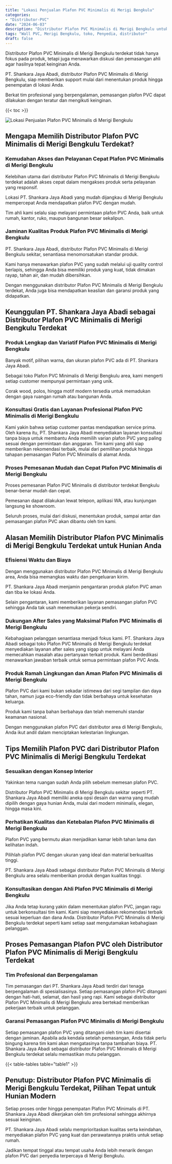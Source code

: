 ```yaml
---
title: "Lokasi Penjualan Plafon PVC Minimalis di Merigi Bengkulu"
categories: 
- "Distributor-PVC"
date: "2024-06-03"
description: "Distributor Plafon PVC Minimalis di Merigi Bengkulu untuk rumah, perkantoran, dan ritel. Produk berkualitas, variasi motif, pilihan warna modern, beserta jasa instalasi dikerjakan oleh tim ahli dan jaminan resmi!|Layanan penjualan Plafon PVC Minimalis di Merigi Bengkulu bagi kebutuhan rumah, perkantoran, atau ritel, beserta panel terbaik dan penempatan oleh tim berpengalaman dan jaminan resmi.|Pilihan Plafon PVC Minimalis di Merigi Bengkulu yang terbukti bagi rumah, kantor, serta ritel, dengan produk terbaik dan pemasangan oleh tim ahli serta garansi resmi.|Distribusi Plafon PVC Minimalis di Merigi Bengkulu untuk rumah, office, dan toko, dengan panel unggulan dan pemasangan dikerjakan oleh teknisi ahli, lengkap beserta garansi resmi.}"
tags: "Wall PVC, Merigi Bengkulu, toko, Penyedia, distributor"
draft: false
---
```


Distributor Plafon PVC Minimalis di Merigi Bengkulu terdekat tidak hanya fokus pada produk, tetapi juga menawarkan diskusi dan pemasangan ahli agar hasilnya tepat keinginan Anda.

PT. Shankara Jaya Abadi, distributor Plafon PVC Minimalis di Merigi Bengkulu, siap memberikan support mulai dari menentukan produk hingga penempatan di lokasi Anda.

Berkat tim profesional yang berpengalaman, pemasangan plafon PVC dapat dilakukan dengan teratur dan mengikuti keinginan.

{{< toc >}}

![Lokasi Penjualan Plafon PVC Minimalis di Merigi Bengkulu](/images/Distributor-PVC/Lokasi-Penjualan-Plafon-PVC-Minimalis-di-Merigi-Bengkulu.png)


## Mengapa Memilih Distributor Plafon PVC Minimalis di Merigi Bengkulu Terdekat?

### Kemudahan Akses dan Pelayanan Cepat Plafon PVC Minimalis di Merigi Bengkulu

Kelebihan utama dari distributor Plafon PVC Minimalis di Merigi Bengkulu terdekat adalah akses cepat dalam mengakses produk serta pelayanan yang responsif.

Lokasi PT. Shankara Jaya Abadi yang mudah dijangkau di Merigi Bengkulu mempercepat Anda mendapatkan plafon PVC dengan mudah.

Tim ahli kami selalu siap melayani permintaan plafon PVC Anda, baik untuk rumah, kantor, ruko, maupun bangunan besar sekalipun.

### Jaminan Kualitas Produk Plafon PVC Minimalis di Merigi Bengkulu

PT. Shankara Jaya Abadi, distributor Plafon PVC Minimalis di Merigi Bengkulu sekitar, senantiasa menomorsatukan standar produk.

Kami hanya menawarkan plafon PVC yang sudah melalui uji quality control berlapis, sehingga Anda bisa memiliki produk yang kuat, tidak dimakan rayap, tahan air, dan mudah dibersihkan.

Dengan menggunakan distributor Plafon PVC Minimalis di Merigi Bengkulu terdekat, Anda juga bisa mendapatkan keaslian dan garansi produk yang didapatkan.

## Keunggulan PT. Shankara Jaya Abadi sebagai Distributor Plafon PVC Minimalis di Merigi Bengkulu Terdekat

### Produk Lengkap dan Variatif Plafon PVC Minimalis di Merigi Bengkulu

Banyak motif, pilihan warna, dan ukuran plafon PVC ada di PT. Shankara Jaya Abadi.

Sebagai toko Plafon PVC Minimalis di Merigi Bengkulu area, kami mengerti setiap customer mempunyai permintaan yang unik.

Corak wood, polos, hingga motif modern tersedia untuk memadukan dengan gaya ruangan rumah atau bangunan Anda.

### Konsultasi Gratis dan Layanan Profesional Plafon PVC Minimalis di Merigi Bengkulu

Kami yakin bahwa setiap customer pantas mendapatkan service prima. Oleh karena itu, PT. Shankara Jaya Abadi menyediakan layanan konsultasi tanpa biaya untuk membantu Anda memilih varian plafon PVC yang paling sesuai dengan permintaan dan anggaran. Tim kami yang ahli siap memberikan rekomendasi terbaik, mulai dari pemilihan produk hingga tahapan pemasangan Plafon PVC Minimalis di alamat Anda.

### Proses Pemesanan Mudah dan Cepat Plafon PVC Minimalis di Merigi Bengkulu

Proses pemesanan Plafon PVC Minimalis di distributor terdekat Bengkulu benar-benar mudah dan cepat.

Pemesanan dapat dilakukan lewat telepon, aplikasi WA, atau kunjungan langsung ke showroom.

Seluruh proses, mulai dari diskusi, menentukan produk, sampai antar dan pemasangan plafon PVC akan dibantu oleh tim kami.

## Alasan Memilih Distributor Plafon PVC Minimalis di Merigi Bengkulu Terdekat untuk Hunian Anda

### Efisiensi Waktu dan Biaya

Dengan menggunakan distributor Plafon PVC Minimalis di Merigi Bengkulu area, Anda bisa memangkas waktu dan pengeluaran kirim.

PT. Shankara Jaya Abadi menjamin pengantaran produk plafon PVC aman dan tiba ke lokasi Anda.

Selain pengantaran, kami memberikan layanan pemasangan plafon PVC sehingga Anda tak usah menemukan pekerja sendiri.

### Dukungan After Sales yang Maksimal Plafon PVC Minimalis di Merigi Bengkulu

Kebahagiaan pelanggan senantiasa menjadi fokus kami. PT. Shankara Jaya Abadi sebagai toko Plafon PVC Minimalis di Merigi Bengkulu terdekat menyediakan layanan after sales yang sigap untuk melayani Anda memecahkan masalah atau pertanyaan terkait produk. Kami berdedikasi menawarkan jawaban terbaik untuk semua permintaan plafon PVC Anda.

### Produk Ramah Lingkungan dan Aman Plafon PVC Minimalis di Merigi Bengkulu

Plafon PVC dari kami bukan sekadar istimewa dari segi tampilan dan daya tahan, namun juga eco-friendly dan tidak berbahaya untuk kesehatan keluarga.

Produk kami tanpa bahan berbahaya dan telah memenuhi standar keamanan nasional.

Dengan menggunakan plafon PVC dari distributor area di Merigi Bengkulu, Anda ikut andil dalam menciptakan kelestarian lingkungan.

## Tips Memilih Plafon PVC dari Distributor Plafon PVC Minimalis di Merigi Bengkulu Terdekat

### Sesuaikan dengan Konsep Interior

Yakinkan tema ruangan sudah Anda pilih sebelum memesan plafon PVC.

Distributor Plafon PVC Minimalis di Merigi Bengkulu sekitar seperti PT. Shankara Jaya Abadi memiliki aneka opsi desain dan warna yang mudah dipilih dengan gaya hunian Anda, mulai dari modern minimalis, elegan, hingga masa kini.

### Perhatikan Kualitas dan Ketebalan Plafon PVC Minimalis di Merigi Bengkulu

Plafon PVC yang bermutu akan menjadikan kamar lebih tahan lama dan kelihatan indah.

Pilihlah plafon PVC dengan ukuran yang ideal dan material berkualitas tinggi.

PT. Shankara Jaya Abadi sebagai distributor Plafon PVC Minimalis di Merigi Bengkulu area selalu memberikan produk dengan kualitas tinggi.

### Konsultasikan dengan Ahli Plafon PVC Minimalis di Merigi Bengkulu

Jika Anda tetap kurang yakin dalam menentukan plafon PVC, jangan ragu untuk berkonsultasi tim kami. Kami siap menyediakan rekomendasi terbaik sesuai keperluan dan dana Anda. Distributor Plafon PVC Minimalis di Merigi Bengkulu terdekat seperti kami setiap saat mengutamakan kebahagiaan pelanggan.

## Proses Pemasangan Plafon PVC oleh Distributor Plafon PVC Minimalis di Merigi Bengkulu Terdekat

### Tim Profesional dan Berpengalaman

Tim pemasangan dari PT. Shankara Jaya Abadi terdiri dari tenaga berpengalaman di spesialisasinya. Setiap pemasangan plafon PVC ditangani dengan hati-hati, selamat, dan hasil yang rapi. Kami sebagai distributor Plafon PVC Minimalis di Merigi Bengkulu area bertekad memberikan pekerjaan terbaik untuk pelanggan.

### Garansi Pemasangan Plafon PVC Minimalis di Merigi Bengkulu

Setiap pemasangan plafon PVC yang ditangani oleh tim kami disertai dengan jaminan. Apabila ada kendala setelah pemasangan, Anda tidak perlu bingung karena tim kami akan mengatasinya tanpa tambahan biaya. PT. Shankara Jaya Abadi sebagai distributor Plafon PVC Minimalis di Merigi Bengkulu terdekat selalu memastikan mutu pelanggan.

{{< table-tables table="table1" >}}

## Penutup: Distributor Plafon PVC Minimalis di Merigi Bengkulu Terdekat, Pilihan Tepat untuk Hunian Modern

Setiap proses order hingga penempatan Plafon PVC Minimalis di PT. Shankara Jaya Abadi dikerjakan oleh tim profesional sehingga akhirnya sesuai keinginan.

PT. Shankara Jaya Abadi selalu memprioritaskan kualitas serta keindahan, menyediakan plafon PVC yang kuat dan perawatannya praktis untuk setiap rumah.

Jadikan tempat tinggal atau tempat usaha Anda lebih menarik dengan plafon PVC dari penyedia terpercaya di Merigi Bengkulu.